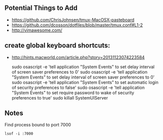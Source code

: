 ## Potential Things to Add

* https://github.com/ChrisJohnsen/tmux-MacOSX-pasteboard
* https://github.com/dcosson/dotfiles/blob/master/tmux.conf#L1-2
* http://vimawesome.com/

## create global keyboard shortcuts:

* http://hints.macworld.com/article.php?story=20131123074223584

    sudo osascript -e 'tell application "System Events" to set delay interval of screen saver preferences to 0'
    sudo osascript -e 'tell application "System Events" to set delay interval of screen saver preferences to 0'
    sudo osascript -e 'tell application "System Events" to set automatic login of security preferences to false'
    sudo osascript -e 'tell application "System Events" to set require password to wake of security preferences to true'
    sudo killall SystemUIServer

## Notes

Find process bound to port 7000

    lsof -i :7000

